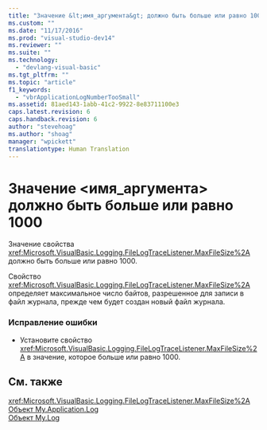 ```yaml
---
title: "Значение &lt;имя_аргумента&gt; должно быть больше или равно 1000 | Microsoft Docs"
ms.custom: ""
ms.date: "11/17/2016"
ms.prod: "visual-studio-dev14"
ms.reviewer: ""
ms.suite: ""
ms.technology: 
  - "devlang-visual-basic"
ms.tgt_pltfrm: ""
ms.topic: "article"
f1_keywords: 
  - "vbrApplicationLogNumberTooSmall"
ms.assetid: 81aed143-1abb-41c2-9922-8e83711100e3
caps.latest.revision: 6
caps.handback.revision: 6
author: "stevehoag"
ms.author: "shoag"
manager: "wpickett"
translationtype: Human Translation
---
```

# Значение &lt;имя_аргумента&gt; должно быть больше или равно 1000
Значение свойства <xref:Microsoft.VisualBasic.Logging.FileLogTraceListener.MaxFileSize%2A> должно быть больше или равно 1000.  
  
 Свойство <xref:Microsoft.VisualBasic.Logging.FileLogTraceListener.MaxFileSize%2A> определяет максимальное число байтов, разрешенное для записи в файл журнала, прежде чем будет создан новый файл журнала.  
  
### Исправление ошибки  
  
-   Установите свойство <xref:Microsoft.VisualBasic.Logging.FileLogTraceListener.MaxFileSize%2A> в значение, которое больше или равно 1000.  
  
## См. также  
 <xref:Microsoft.VisualBasic.Logging.FileLogTraceListener.MaxFileSize%2A>   
 [Объект My.Application.Log](../../visual-basic/language-reference/objects/my-application-log-object.md)   
 [Объект My.Log](../../visual-basic/language-reference/objects/my-log-object.md)